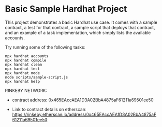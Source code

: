 # Basic Sample Hardhat Project

This project demonstrates a basic Hardhat use case. It comes with a sample contract, a test for that contract, a sample script that deploys that contract, and an example of a task implementation, which simply lists the available accounts.

Try running some of the following tasks:

```shell
npx hardhat accounts
npx hardhat compile
npx hardhat clean
npx hardhat test
npx hardhat node
node scripts/sample-script.js
npx hardhat help
```

RINKEBY NETWORK:
 - contract address: 0x465EAccAEA1D3A02BbA4875aF61211a69501ee50

 - Link to contract details on etherscan: https://rinkeby.etherscan.io/address/0x465EAccAEA1D3A02BbA4875aF61211a69501ee50

